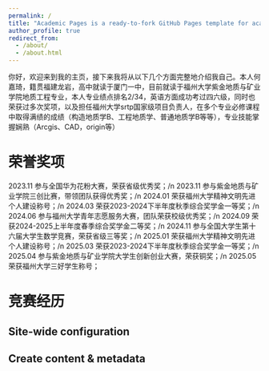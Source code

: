 ```yaml
---
permalink: /
title: "Academic Pages is a ready-to-fork GitHub Pages template for academic personal websites"
author_profile: true
redirect_from: 
  - /about/
  - /about.html
---
```


你好，欢迎来到我的主页，接下来我将从以下几个方面完整地介绍我自己。本人何嘉琦，籍贯福建龙岩，高中就读于厦门一中，目前就读于福州大学紫金地质与矿业学院地质工程专业，本人专业绩点排名2/34，英语方面成功考过四六级，同时也荣获过多次奖项，以及担任福州大学srtp国家级项目负责人，在多个专业必修课程中取得满绩的成绩（构造地质学B、工程地质学、普通地质学B等等），专业技能掌握娴熟（Arcgis、CAD，origin等）



荣誉奖项
======
2023.11 参与全国华为花粉大赛，荣获省级优秀奖；/n
2023.11 参与紫金地质与矿业学院三创比赛，带领团队获得优秀奖；/n
2024.01 荣获福州大学精神文明先进个人建设称号；/n
2024.03 荣获2023-2024下半年度秋季综合奖学金一等奖；/n
2024.06 参与福州大学青年志愿服务大赛，团队荣获校级优秀奖；/n
2024.09 荣获2024-2025上半年度春季综合奖学金二等奖；/n
2024.11 参与全国大学生第十六届大学生数学竞赛，荣获省级三等奖；/n
2025.01 荣获福州大学精神文明先进个人建设称号；/n
2025.03 荣获2023-2024下半年度秋季综合奖学金一等奖；/n
2025.04 参与紫金地质与矿业学院大学生创新创业大赛，荣获铜奖；/n
2025.05 荣获福州大学三好学生称号；

竞赛经历
======


Site-wide configuration
------


Create content & metadata
------



